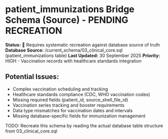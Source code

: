 # patient_immunizations Bridge Schema (Source) - PENDING RECREATION

**Status:** 🚧 Requires systematic recreation against database source of truth
**Database Source:** /current_schema/03_clinical_core.sql (patient_immunizations table)
**Last Updated:** 30 September 2025
**Priority:** HIGH - Vaccination records with healthcare standards integration

## Potential Issues:
- Complex vaccination scheduling and tracking
- Healthcare standards compliance (CDC, WHO vaccination codes)
- Missing required fields (patient_id, source_shell_file_id)
- Vaccination series tracking and booster requirements
- Data type mismatches for vaccination dates and intervals
- Missing database-specific fields for immunization management

TODO: Recreate this schema by reading the actual database table structure from 03_clinical_core.sql